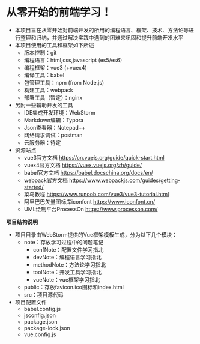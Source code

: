 # 从零开始的前端学习！

- 本项目旨在从零开始对前端开发的所用的编程语言、框架、技术、方法论等进行整理和归纳，并通过解决实践中遇到的困难来巩固和提升前端开发水平
- 本项目使用的工具和框架如下所述
    - 版本控制：git
    - 编程语言：html,css,javascript (es5/es6)
    - 编程框架：vue3 (+vuex4)
    - 编译工具：babel
    - 包管理工具：npm (from Node.js)
    - 构建工具：webpack
    - 部署工具（暂定）：nginx
- 另附一些辅助开发的工具
    - IDE集成开发环境：WebStorm
    - Markdown编辑：Typora
    - Json查看器：Notepad++
    - 网络请求调试：postman
    - 云服务器：待定
- 资源站点
    - vue3官方文档 https://cn.vuejs.org/guide/quick-start.html
    - vuex4官方文档 https://vuex.vuejs.org/zh/guide/
    - babel官方文档 https://babel.docschina.org/docs/en/
    - webpack官方文档 https://www.webpackjs.com/guides/getting-started/
    - 菜鸟教程 https://www.runoob.com/vue3/vue3-tutorial.html
    - 阿里巴巴矢量图标库iconfont https://www.iconfont.cn/
    - UML绘制平台ProcessOn https://www.processon.com/

**项目结构说明**

- 项目目录由WebStorm提供的Vue框架模板生成，分为以下几个模块：
    - note：存放学习过程中的问题笔记
        - confNote：配置文件学习指北
        - devNote：编程语言学习指北
        - methodNote：方法论学习指北
        - toolNote：开发工具学习指北
        - vueNote：vue框架学习指北
    - public：存放favicon.ico图标和index.html
    - src：项目源代码
- 项目配置文件
    - babel.config.js
    - jsconfig.json
    - package.json
    - package-lock.json
    - vue.config.js

